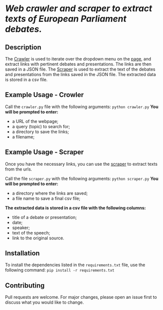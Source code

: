 # *Web crawler and scraper to extract texts of European Parliament debates.*

## Description
The [Crawler](https://github.com/DaryaTereshchenko/EUParliament_scraper/blob/main/src/crawler.py) is used to iterate over the dropdown menu on the [page](https://www.europarl.europa.eu/plenary/en/debates-video.html#sidesForm), and extract links with pertinent debates and presentations. 
The links are then saved in a JSON file. The [Scraper](https://github.com/DaryaTereshchenko/EUParliament_scraper/blob/main/src/scraper.py) is used to extract the text of the debates and presentations from the links saved in the JSON file. The extracted data is stored in a csv file.

## Example Usage - Crowler 
Call the `crawler.py` file with the following arguments:
```python crawler.py```
**You will be prompted to enter:**
- a URL of the webpage;
- a query (topic) to search for; 
- a directory to save the links;
- a filename;

## Example Usage - Scraper
Once you have the necessary links, you can use the [scraper](https://github.com/DaryaTereshchenko/EUParliament_scraper/blob/main/src/scraper.py) to extract texts from the urls.

Call the file `scraper.py` with the following arguments:
```python scraper.py```
**You will be prompted to enter:**
- a directory where the links are saved;
- a file name to save a final csv file;

**The extracted data is stored in a csv file with the following columns:**
- title of a debate or presentation;
- date;
- speaker;
- text of the speech;
- link to the original source.

## Installation
To install the dependencies listed in the `requirements.txt` file, use the following command:
```pip install -r requirements.txt```

## Contributing
Pull requests are welcome. For major changes, please open an issue first to discuss what you would like to change.